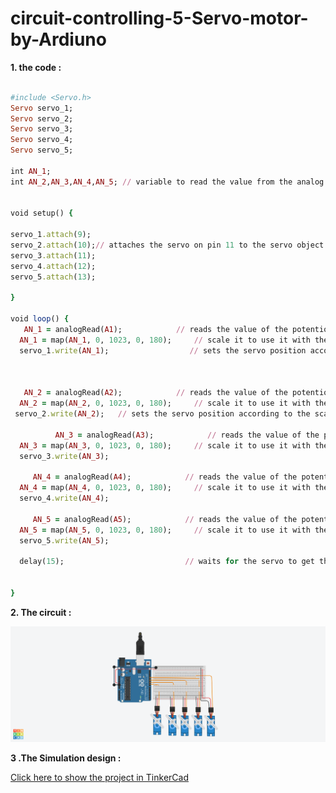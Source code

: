 

# circuit-controlling-5-Servo-motor-by-Ardiuno

**1.  the code  :**

```ruby

#include <Servo.h>
Servo servo_1;
Servo servo_2;
Servo servo_3;
Servo servo_4;
Servo servo_5;

int AN_1;   
int AN_2,AN_3,AN_4,AN_5; // variable to read the value from the analog 


void setup() {
  
servo_1.attach(9);
servo_2.attach(10);// attaches the servo on pin 11 to the servo object
servo_3.attach(11);
servo_4.attach(12);
servo_5.attach(13);

}

void loop() {
   AN_1 = analogRead(A1);            // reads the value of the potentiometer (value between 0 and 1023)
  AN_1 = map(AN_1, 0, 1023, 0, 180);     // scale it to use it with the servo (value between 0 and 90)
  servo_1.write(AN_1);                  // sets the servo position according to the scaled value
                       


   AN_2 = analogRead(A2);            // reads the value of the potentiometer (value between 0 and 1023)
  AN_2 = map(AN_2, 0, 1023, 0, 180);     // scale it to use it with the servo (value between 0 and 90)
 servo_2.write(AN_2);   // sets the servo position according to the scaled value
 
          AN_3 = analogRead(A3);            // reads the value of the potentiometer (value between 0 and 1023)
  AN_3 = map(AN_3, 0, 1023, 0, 180);     // scale it to use it with the servo (value between 0 and 90)
  servo_3.write(AN_3);     
  
     AN_4 = analogRead(A4);            // reads the value of the potentiometer (value between 0 and 1023)
  AN_4 = map(AN_4, 0, 1023, 0, 180);     // scale it to use it with the servo (value between 0 and 90)
  servo_4.write(AN_4);   
    
     AN_5 = analogRead(A5);            // reads the value of the potentiometer (value between 0 and 1023)
  AN_5 = map(AN_5, 0, 1023, 0, 180);     // scale it to use it with the servo (value between 0 and 90)
  servo_5.write(AN_5);    
  
  delay(15);                           // waits for the servo to get there

  
}
```

**2. The circuit  :**


![Circuit](https://github.com/AbdulazizAlhasil/Summer-Training/blob/main/The%20First%20Task/Images/task1%20(1).png?raw=true)



**3 .The Simulation design  :**

[Click here to show the project in TinkerCad](https://www.tinkercad.com/things/iWOT75L3wDC-magnificent-jofo)
